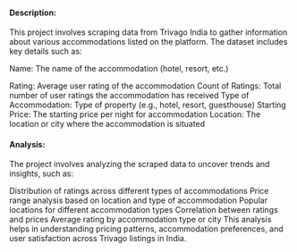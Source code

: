 #### Description:
This project involves scraping data from Trivago India to gather information about various accommodations listed on the platform. The dataset includes key details such as:

Name: The name of the accommodation (hotel, resort, etc.)

Rating: Average user rating of the accommodation
Count of Ratings: Total number of user ratings the accommodation has received
Type of Accommodation: Type of property (e.g., hotel, resort, guesthouse)
Starting Price: The starting price per night for accommodation
Location: The location or city where the accommodation is situated

#### Analysis:
The project involves analyzing the scraped data to uncover trends and insights, such as:

Distribution of ratings across different types of accommodations
Price range analysis based on location and type of accommodation
Popular locations for different accommodation types
Correlation between ratings and prices
Average rating by accommodation type or city
This analysis helps in understanding pricing patterns, accommodation preferences, and user satisfaction across Trivago listings in India.
